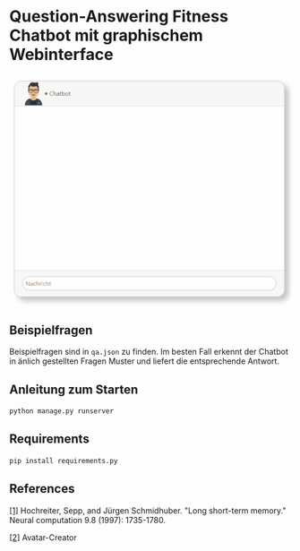 # Question-Answering Fitness Chatbot mit graphischem Webinterface

![](chat.gif)

## Beispielfragen

Beispielfragen sind in `qa.json` zu finden.
Im besten Fall erkennt der Chatbot in änlich gestellten Fragen Muster und liefert die entsprechende Antwort.

## Anleitung zum Starten

```bash
python manage.py runserver
```

## Requirements

```bash
pip install requirements.py
```

## References

[[1]](http://citeseerx.ist.psu.edu/viewdoc/download?doi=10.1.1.676.4320&rep=rep1&type=pdf) Hochreiter, Sepp, and Jürgen Schmidhuber. "Long short-term memory." Neural computation 9.8 (1997): 1735-1780.

[[2]](https://getavataaars.com/) Avatar-Creator
